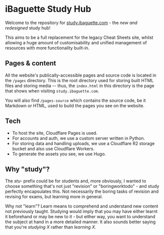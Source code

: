 # iBaguette Study Hub

Welcome to the repository for [study.ibaguette.com](https://study.ibaguette.com) - the *new and redesigned* study hub! 

This aims to be a full replacement for the legacy Cheat Sheets site, whilst allowing a huge amount of customisability and unified management of resources with more functionality built-in. 

## Pages & content

All the website's publically-accessible pages and source code is located in the `/pages` directory. This is the root directory used for storing built HTML files and storing media -- thus, the `index.html` in this directory is the page that shows when visiting `study.ibaguette.com`.

You will also find `/pages-source` which contains the source code, be it Markdown or HTML, used to build the pages you see on the website.

## Tech
- To host the site, Cloudflare Pages is used.
- For accounts and auth, we use a custom server written in Python.
- For storing data and handling uploads, we use a Cloudflare R2 storage bucket and also use Cloudflare Workers.
- To generate the assets you see, we use Hugo.



## Why "study"?
The *stu-* prefix could be for *stu*dents and, more obviously, I wanted to choose something that's not just "revision" or "boringworktodo" - and study perfectly encapsulates this. Not necessarily the boring tasks of revision and revising for exams, but learning more in general. 

Why not "learn"? Learn means to comprehend and understand new content not previously taught. Studying would imply that you may have either learnt it beforehand or may be new to it - but either way, you want to understand the subject at hand in a more detailed manner. It also sounds better saying that you're *studying X* rather than *learning X*.